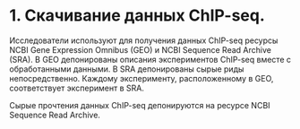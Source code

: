 # 1. Скачивание данных ChIP-seq.

Исследователи используют для получения данных ChIP-seq ресурсы NCBI Gene Expression Omnibus (GEO) и NCBI Sequence Read Archive (SRA). В GEO депонированы описания экспериментов ChIP-seq вместе с обработанными данными. В SRA депонированы сырые риды непосредственно. Каждому эксперименту, расположенному в GEO, соответствует эксперимент в SRA.



Сырые прочтения данных ChIP-seq депонируются на ресурсе NCBI Sequence Read Archive.
